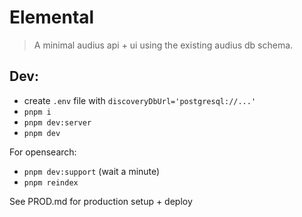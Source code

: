 # Elemental

> A minimal audius api + ui using the existing audius db schema.

## Dev:

- create `.env` file with `discoveryDbUrl='postgresql://...'`
- `pnpm i`
- `pnpm dev:server`
- `pnpm dev`

For opensearch:

- `pnpm dev:support` (wait a minute)
- `pnpm reindex`

See PROD.md for production setup + deploy
